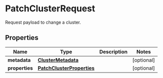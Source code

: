 # PatchClusterRequest

Request payload to change a cluster.
## Properties
| Name | Type | Description | Notes |
| ------------ | ------------- | ------------- | ------------- |
| **metadata** | [**ClusterMetadata**](ClusterMetadata.md) |  | [optional]  |
| **properties** | [**PatchClusterProperties**](PatchClusterProperties.md) |  | [optional]  |


